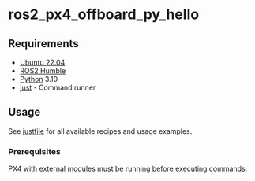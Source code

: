 # ros2_px4_offboard_py_hello

## Requirements

- [Ubuntu 22.04](https://ubuntu.com/)
- [ROS2 Humble](https://docs.ros.org/en/humble/Installation/Ubuntu-Install-Debs.html)
- [Python](https://www.python.org/) 3.10
- [just](https://github.com/casey/just) - Command runner

## Usage

See [justfile](justfile) for all available recipes and usage examples.

### Prerequisites

[PX4 with external modules](https://github.com/comverser/px4_with_extern_modules) must be running before executing commands.
